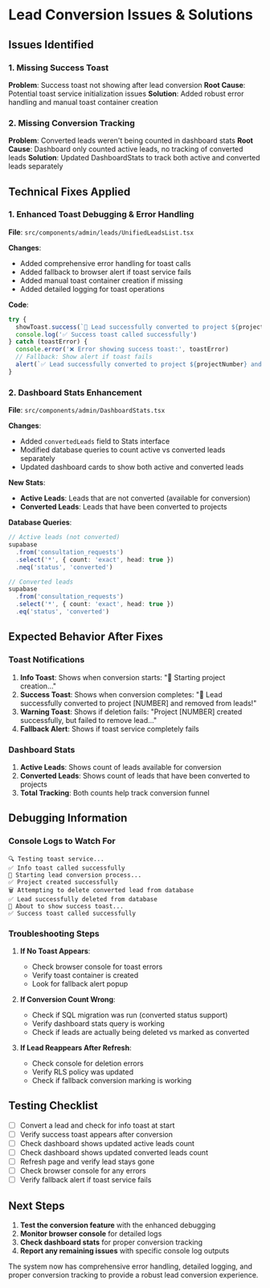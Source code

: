 # Lead Conversion Issues & Solutions

## Issues Identified

### 1. Missing Success Toast
**Problem**: Success toast not showing after lead conversion
**Root Cause**: Potential toast service initialization issues
**Solution**: Added robust error handling and manual toast container creation

### 2. Missing Conversion Tracking  
**Problem**: Converted leads weren't being counted in dashboard stats
**Root Cause**: Dashboard only counted active leads, no tracking of converted leads
**Solution**: Updated DashboardStats to track both active and converted leads separately

## Technical Fixes Applied

### 1. Enhanced Toast Debugging & Error Handling

**File**: `src/components/admin/leads/UnifiedLeadsList.tsx`

**Changes**:
- Added comprehensive error handling for toast calls
- Added fallback to browser alert if toast service fails
- Added manual toast container creation if missing
- Added detailed logging for toast operations

**Code**:
```typescript
try {
  showToast.success(`🎉 Lead successfully converted to project ${projectNumber} and removed from leads!`)
  console.log('✅ Success toast called successfully')
} catch (toastError) {
  console.error('❌ Error showing success toast:', toastError)
  // Fallback: Show alert if toast fails
  alert(`✅ Lead successfully converted to project ${projectNumber} and removed from leads!`)
}
```

### 2. Dashboard Stats Enhancement

**File**: `src/components/admin/DashboardStats.tsx`

**Changes**:
- Added `convertedLeads` field to Stats interface
- Modified database queries to count active vs converted leads separately
- Updated dashboard cards to show both active and converted leads

**New Stats**:
- **Active Leads**: Leads that are not converted (available for conversion)
- **Converted Leads**: Leads that have been converted to projects

**Database Queries**:
```typescript
// Active leads (not converted)
supabase
  .from('consultation_requests')
  .select('*', { count: 'exact', head: true })
  .neq('status', 'converted')

// Converted leads  
supabase
  .from('consultation_requests')
  .select('*', { count: 'exact', head: true })
  .eq('status', 'converted')
```

## Expected Behavior After Fixes

### Toast Notifications
1. **Info Toast**: Shows when conversion starts: "🔄 Starting project creation..."
2. **Success Toast**: Shows when conversion completes: "🎉 Lead successfully converted to project [NUMBER] and removed from leads!"
3. **Warning Toast**: Shows if deletion fails: "Project [NUMBER] created successfully, but failed to remove lead..."
4. **Fallback Alert**: Shows if toast service completely fails

### Dashboard Stats
1. **Active Leads**: Shows count of leads available for conversion
2. **Converted Leads**: Shows count of leads that have been converted to projects
3. **Total Tracking**: Both counts help track conversion funnel

## Debugging Information

### Console Logs to Watch For
```
🔍 Testing toast service...
✅ Info toast called successfully
🔄 Starting lead conversion process...
✅ Project created successfully
🗑️ Attempting to delete converted lead from database
✅ Lead successfully deleted from database
🎯 About to show success toast...
✅ Success toast called successfully
```

### Troubleshooting Steps

1. **If No Toast Appears**:
   - Check browser console for toast errors
   - Verify toast container is created
   - Look for fallback alert popup

2. **If Conversion Count Wrong**:
   - Check if SQL migration was run (converted status support)
   - Verify dashboard stats query is working
   - Check if leads are actually being deleted vs marked as converted

3. **If Lead Reappears After Refresh**:
   - Check console for deletion errors
   - Verify RLS policy was updated
   - Check if fallback conversion marking is working

## Testing Checklist

- [ ] Convert a lead and check for info toast at start
- [ ] Verify success toast appears after conversion
- [ ] Check dashboard shows updated active leads count
- [ ] Check dashboard shows updated converted leads count  
- [ ] Refresh page and verify lead stays gone
- [ ] Check browser console for any errors
- [ ] Verify fallback alert if toast service fails

## Next Steps

1. **Test the conversion feature** with the enhanced debugging
2. **Monitor browser console** for detailed logs
3. **Check dashboard stats** for proper conversion tracking
4. **Report any remaining issues** with specific console log outputs

The system now has comprehensive error handling, detailed logging, and proper conversion tracking to provide a robust lead conversion experience.

